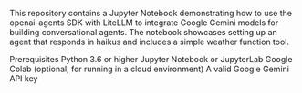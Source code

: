 This repository contains a Jupyter Notebook demonstrating how to use the openai-agents SDK with LiteLLM to integrate Google Gemini models for building conversational agents. The notebook showcases setting up an agent that responds in haikus and includes a simple weather function tool.

Prerequisites
Python 3.6 or higher
Jupyter Notebook or JupyterLab
Google Colab (optional, for running in a cloud environment)
A valid Google Gemini API key

